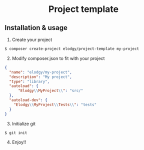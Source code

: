 <h1 align="center">Project template</h1>

Installation & usage
--------------------
1. Create your project
```bash
$ composer create-project elodgy/project-template my-project
```

2. Modify composer.json to fit with your project

```json
{
  "name": "elodgy/my-project",
  "description": "My project",
  "type": "library",
  "autoload": {
      "Elodgy\\MyProject\\": "src/"
  },
  "autoload-dev": {
    "Elodgy\\MyProject\\Tests\\": "tests"
  }
}
```

3. Initialize git
```bash
$ git init
```

4. Enjoy!!

